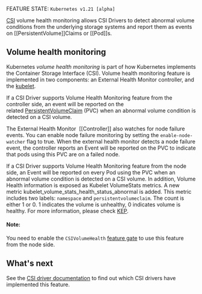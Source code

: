 FEATURE STATE: `Kubernetes v1.21 [alpha]`

[CSI](https://kubernetes.io/docs/concepts/storage/volumes/#csi) volume health monitoring allows CSI Drivers to detect abnormal volume conditions from the underlying storage systems and report them as events on [[PersistentVolume]]Claims or [[Pod]]s.

## Volume health monitoring[](https://kubernetes.io/docs/concepts/storage/volume-health-monitoring/#volume-health-monitoring)

Kubernetes _volume health monitoring_ is part of how Kubernetes implements the Container Storage Interface (CSI). Volume health monitoring feature is implemented in two components: an External Health Monitor controller, and the [kubelet](https://kubernetes.io/docs/reference/generated/kubelet).

If a CSI Driver supports Volume Health Monitoring feature from the controller side, an event will be reported on the related [PersistentVolumeClaim](https://kubernetes.io/docs/concepts/storage/persistent-volumes/#persistentvolumeclaims) (PVC) when an abnormal volume condition is detected on a CSI volume.

The External Health Monitor  [[Controller]] also watches for node failure events. You can enable node failure monitoring by setting the `enable-node-watcher` flag to true. When the external health monitor detects a node failure event, the controller reports an Event will be reported on the PVC to indicate that pods using this PVC are on a failed node.

If a CSI Driver supports Volume Health Monitoring feature from the node side, an Event will be reported on every Pod using the PVC when an abnormal volume condition is detected on a CSI volume. In addition, Volume Health information is exposed as Kubelet VolumeStats metrics. A new metric kubelet_volume_stats_health_status_abnormal is added. This metric includes two labels: `namespace` and `persistentvolumeclaim`. The count is either 1 or 0. 1 indicates the volume is unhealthy, 0 indicates volume is healthy. For more information, please check [KEP](https://github.com/kubernetes/enhancements/tree/master/keps/sig-storage/1432-volume-health-monitor#kubelet-metrics-changes).

#### Note:

You need to enable the `CSIVolumeHealth` [feature gate](https://kubernetes.io/docs/reference/command-line-tools-reference/feature-gates/) to use this feature from the node side.

## What's next[](https://kubernetes.io/docs/concepts/storage/volume-health-monitoring/#what-s-next)

See the [CSI driver documentation](https://kubernetes-csi.github.io/docs/drivers.html) to find out which CSI drivers have implemented this feature.